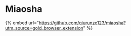 # Miaosha

{% embed url="https://github.com/qiurunze123/miaosha?utm_source=gold_browser_extension" %}

